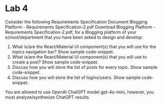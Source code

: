 # Lab 4

Consider the following Requirements Specification Document Blogging Platform - Requirements Specification-2.pdf Download Blogging Platform - Requirements Specification-2.pdf, for a Blogging platform of your school/department that you have been asked to design and develop:

1. What is/are the React/Material UI component(s) that you will use for the topics navigation bar? Show sample code-snippet.
1. What is/are the React/Material UI component(s) that you will use to create a post? Show sample code-snippet.
1. Discuss how you will store the list of posts for every topic. Show sample code-snippet.
1. Discuss how you will store the list of logins/users. Show sample code-snippet.

You are allowed to use OpenAI ChatGPT model gpt-4o-mini, however, you must analyze/synthesize ChatGPT results.
